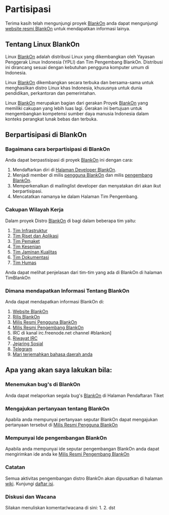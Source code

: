 # Partisipasi
Terima kasih telah mengunjungi proyek [BlankOn](https://github.com/BlankOn) anda dapat mengunjungi [website resmi BlankOn](https://www.blankonlinux.or.id/) untuk mendapatkan informasi lainya.

## Tentang Linux BlankOn
Linux [BlankOn](https://github.com/BlankOn) adalah distribusi Linux yang dikembangkan oleh Yayasan Penggerak Linux Indonesia (YPLI) dan Tim Pengembang BlankOn. Distribusi ini dirancang sesuai dengan kebutuhan pengguna komputer umum di Indonesia.

Linux [BlankOn](https://github.com/BlankOn) dikembangkan secara terbuka dan bersama-sama untuk menghasilkan distro Linux khas Indonesia, khususnya untuk dunia pendidikan, perkantoran dan pemerintahan.

Linux [BlankOn](https://github.com/BlankOn) merupakan bagian dari gerakan Proyek [BlankOn](https://github.com/BlankOn) yang memiliki cakupan yang lebih luas lagi. Gerakan ini bertujuan untuk mengembangkan kompetensi sumber daya manusia Indonesia dalam konteks perangkat lunak bebas dan terbuka.

## Berpartisipasi di BlankOn
### Bagaimana cara berpartisipasi di BlankOn
Anda dapat berpastisipasi di proyek [BlankOn](https://github.com/BlankOn) ini dengan cara:
1. Mendaftarkan diri di [Halaman Developer BlankOn](https://github.com/BlankOn/wiki/blob/master/TimBlankOn.md).
2. Menjadi member di milis [pengguna BlankOn](http://groups.google.com/group/BlankOn/) dan milis [pengembang BlankOn](http://groups.google.com/group/BlankOn-dev/).
3. Memperkenalkan di mailinglist developer dan menyatakan diri akan ikut berpartisipasi.
4. Mencatatkan namanya ke dalam Halaman Tim Pengembang.

### Cakupan Wilayah Kerja
Dalam proyek Distro [BlankOn](https://github.com/BlankOn) di bagi dalam beberapa tim yaitu:
1. [Tim Infrastruktur](https://github.com/BlankOn/wiki/blob/master/TimPengembang/Infrastruktur/Infrastruktur.md)
2. [Tim Riset dan Aplikasi](https://github.com/BlankOn/wiki/blob/master/TimPengembang/Riset/Riset.md)
3. [Tim Pemaket](https://github.com/BlankOn/wiki/blob/master/TimPengembang/Pemaket/Pemaket.md)
4. [Tim Kesenian](https://github.com/BlankOn/wiki/blob/master/TimPengembang/Kesenian/Kesenian.md)
5. [Tim Jaminan Kualitas](https://github.com/BlankOn/wiki/blob/master/TimPengembang/JaminanKualitas/JaminanKualitas.md)
6. [Tim Dokumentasi](https://github.com/BlankOn/wiki/blob/master/TimPengembang/Dokumentasi/Dokumentasi.md)
7. [Tim Humas](https://github.com/BlankOn/wiki/blob/master/TimPengembang/Humas/Humas.md)

Anda dapat melihat penjelasan dari tim-tim yang ada di BlankOn di halaman TimBlankOn

### Dimana mendapatkan Informasi Tentang BlankOn
Anda dapat mendapatkan informasi BlankOn di:
1. [Website BlankOn](http://www.blankonlinux.or.id/)
2. [Rilis BlankOn](http://www.blankonlinux.or.id/unduh)
3. [Milis Resmi Pengguna BlankOn](http://groups.google.com/group/BlankOn/)
4. [Milis Resmi Pengembang BlankOn](http://groups.google.com/group/BlankOn-dev/)
5. IRC di kanal irc.freenode.net channel #blankon]
6. [Riwayat IRC](http://irclog.blankon.in/)
7. [Jejaring Sosial](https://www.facebook.com/blankon.linux)
8. [Telegram](https://telegram.dog/BlankOnLinux)
8. [Mari terjemahkan bahasa daerah anda](http://w.blankon.in/WA)

## Apa yang akan saya lakukan bila:
### Menemukan bug's di BlankOn
Anda dapat melaporkan segala bug's [BlankOn](https://github.com/BlankOn) di Halaman Pendaftaran Tiket

### Mengajukan pertanyaan tentang BlankOn
Apabila anda mempunyai pertanyaan seputar BlankOn dapat mengajukan pertanyaan tersebut di [Milis Resmi Pengguna BlankOn](http://groups.google.com/group/BlankOn/)

### Mempunyai Ide pengembangan BlankOn
Apabila anda mempunyai ide seputar pengembangan BlankOn anda dapat mengirimkan ide anda ke [Milis Resmi Pengembang BlankOn](http://groups.google.com/group/BlankOn-dev/)

### Catatan
Semua aktivitas pengembangan distro BlankOn akan dipusatkan di halaman [wiki](https://github.com/BlankOn/wiki). Kunjungi [daftar isi](https://github.com/BlankOn/wiki/blob/master/Indeks.md).

### Diskusi dan Wacana
Silakan menuliskan komentar/wacana di sini:
1. 
2. 
dst
